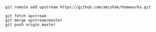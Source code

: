       git remote add upstream https://github.com/amishak/homeworks.git

      git fetch upstream
      git merge upstream/master
      git push origin master
